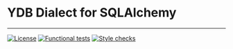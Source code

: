 # YDB Dialect for SQLAlchemy
---
[![License](https://img.shields.io/badge/License-Apache%202.0-blue.svg)](https://github.com/ydb-platform/ydb-sqlalchemy/blob/main/LICENSE)
[![Functional tests](https://github.com/ydb-platform/ydb-sqlalchemy/actions/workflows/tests.yaml/badge.svg)](https://github.com/ydb-platform/ydb-sqlalchemy/actions/workflows/tests.yaml)
[![Style checks](https://github.com/ydb-platform/ydb-sqlalchemy/actions/workflows/style.yaml/badge.svg)](https://github.com/ydb-platform/ydb-sqlalchemy/actions/workflows/style.yaml)
